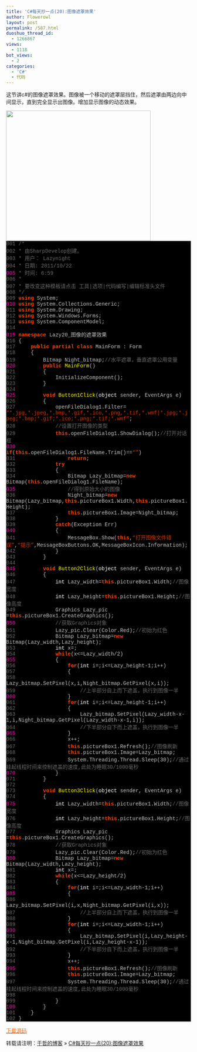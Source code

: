 ```yaml
---
title: 'C#每天抄一点(20):图像遮罩效果'
author: Flowerowl
layout: post
permalink: /587.html
duoshuo_thread_id:
  - 1266867
views:
  - 1118
bot_views:
  - 2
categories:
  - 'C#'
  - 代码
---
```

  
这节讲c#的图像遮罩效果。图像被一个移动的遮罩层挡住，然后遮罩由两边向中间显示，直到完全显示出图像。增加显示图像的动态效果。

<img class="aligncenter size-full wp-image-589" title="Lazynight | 夜阑" src="http://lazynight.me/wp-content/uploads/2011/10/20111022083208.jpg" alt="" width="394" height="355" />

<div class="source" style="font-family: '[object HTMLOptionElement]', Consolas, 'Lucida Console', 'Courier New'; color: #c0c0c0; background-color: #000000;">
  <span style="color: #696969;">001</span> <span style="color: #696969;">/*</span><br /> <span style="color: #696969;">002</span> <span style="color: #696969;"> * 由SharpDevelop创建。</span><br /> <span style="color: #696969;">003</span> <span style="color: #696969;"> * 用户： Lazynight</span><br /> <span style="color: #696969;">004</span> <span style="color: #696969;"> * 日期: 2011/10/22</span><br /> <span style="color: #f810b0;">005</span> <span style="color: #696969;"> * 时间: 6:59</span><br /> <span style="color: #696969;">006</span> <span style="color: #696969;"> * </span><br /> <span style="color: #696969;">007</span> <span style="color: #696969;"> * 要改变这种模板请点击 工具|选项|代码编写|编辑标准头文件</span><br /> <span style="color: #696969;">008</span> <span style="color: #696969;"> */</span><br /> <span style="color: #696969;">009</span> <span style="color: #ff4400; font-weight: bold;">using</span> <span style="color: #c0c0c0;">System</span>;<br /> <span style="color: #f810b0;">010</span> <span style="color: #ff4400; font-weight: bold;">using</span> <span style="color: #c0c0c0;">System.Collections.Generic</span>;<br /> <span style="color: #696969;">011</span> <span style="color: #ff4400; font-weight: bold;">using</span> <span style="color: #c0c0c0;">System.Drawing</span>;<br /> <span style="color: #696969;">012</span> <span style="color: #ff4400; font-weight: bold;">using</span> <span style="color: #c0c0c0;">System.Windows.Forms</span>;<br /> <span style="color: #696969;">013</span> <span style="color: #ff4400; font-weight: bold;">using</span> <span style="color: #c0c0c0;">System.ComponentModel</span>;<br /> <span style="color: #696969;">014</span><br /> <span style="color: #f810b0;">015</span> <span style="color: #ff4400; font-weight: bold;">namespace</span> <span style="color: #c0c0c0;">Lazy20_</span><span style="color: #c0c0c0;">图像的遮罩效果</span><br /> <span style="color: #696969;">016</span> <span style="color: #c0c0c0;">{</span><br /> <span style="color: #696969;">017</span>     <span style="color: #ff4400; font-weight: bold;">public</span> <span style="color: #ff4400; font-weight: bold;">partial</span> <span style="color: #ff4400; font-weight: bold;">class</span> <span style="color: #c0c0c0;">MainForm</span> <span style="color: #c0c0c0;">:</span> <span style="color: #c0c0c0;">Form</span><br /> <span style="color: #696969;">018</span>     <span style="color: #c0c0c0;">{</span><br /> <span style="color: #696969;">019</span>         <span style="color: #c0c0c0;">Bitmap</span> <span style="color: #c0c0c0;">Night_bitmap</span>;<span style="color: #696969;">//水平遮罩，垂直遮罩公用变量</span><br /> <span style="color: #f810b0;">020</span>         <span style="color: #ff4400; font-weight: bold;">public</span> <span style="color: #ffff00;">MainForm</span>()<br /> <span style="color: #696969;">021</span>         <span style="color: #c0c0c0;">{</span><br /> <span style="color: #696969;">022</span>             <span style="color: #c0c0c0;">InitializeComponent</span>();<br /> <span style="color: #696969;">023</span>         <span style="color: #c0c0c0;">}</span><br /> <span style="color: #696969;">024</span><br /> <span style="color: #f810b0;">025</span>         <span style="color: #ff4400; font-weight: bold;">void</span> <span style="color: #ffff00;">Button1Click</span>(<span style="color: #ffffff;">object</span> <span style="color: #c0c0c0;">sender</span><span style="color: #c0c0c0;">,</span> <span style="color: #c0c0c0;">EventArgs</span> <span style="color: #c0c0c0;">e</span>)<br /> <span style="color: #696969;">026</span>         <span style="color: #c0c0c0;">{</span><br /> <span style="color: #696969;">027</span>             <span style="color: #c0c0c0;">openFileDialog1</span><span style="color: #c0c0c0;">.</span><span style="color: #c0c0c0;">Filter</span><span style="color: #c0c0c0;">=</span> <span style="color: #d13800;">&#8220;*.jpg,*.jpeg,*.bmp,*.gif,*.ico,*.png,*.tif,*.wmf|*.jpg;*.jpeg;*.bmp;*.gif;*.ico;*.png;*.tif;*.wmf&#8221;</span>;<br /> <span style="color: #696969;">028</span>             <span style="color: #696969;">//设置打开图像的类型</span><br /> <span style="color: #696969;">029</span>             <span style="color: #ff4400; font-weight: bold;">this</span><span style="color: #c0c0c0;">.</span><span style="color: #c0c0c0;">openFileDialog1</span><span style="color: #c0c0c0;">.</span><span style="color: #c0c0c0;">ShowDialog</span>();<span style="color: #696969;">//打开对话框</span><br /> <span style="color: #f810b0;">030</span>             <span style="color: #ff4400; font-weight: bold;">if</span>(<span style="color: #ff4400; font-weight: bold;">this</span><span style="color: #c0c0c0;">.</span><span style="color: #c0c0c0;">openFileDialog1</span><span style="color: #c0c0c0;">.</span><span style="color: #c0c0c0;">FileName</span><span style="color: #c0c0c0;">.</span><span style="color: #c0c0c0;">Trim</span><span style="color: #c0c0c0;">()==</span><span style="color: #d13800;">&#8220;&#8221;</span>)<br /> <span style="color: #696969;">031</span>                 <span style="color: #ff4400; font-weight: bold;">return</span>;<br /> <span style="color: #696969;">032</span>             <span style="color: #ff4400; font-weight: bold;">try</span><br /> <span style="color: #696969;">033</span>             <span style="color: #c0c0c0;">{</span><br /> <span style="color: #696969;">034</span>                 <span style="color: #c0c0c0;">Bitmap</span> <span style="color: #c0c0c0;">Lazy_bitmap</span><span style="color: #c0c0c0;">=</span><span style="color: #ff4400; font-weight: bold;">new</span> <span style="color: #c0c0c0;">Bitmap</span>(<span style="color: #ff4400; font-weight: bold;">this</span><span style="color: #c0c0c0;">.</span><span style="color: #c0c0c0;">openFileDialog1</span><span style="color: #c0c0c0;">.</span><span style="color: #c0c0c0;">FileName</span>);<br /> <span style="color: #f810b0;">035</span>                 <span style="color: #696969;">//得到原始大小的图像</span><br /> <span style="color: #696969;">036</span>                 <span style="color: #c0c0c0;">Night_bitmap</span><span style="color: #c0c0c0;">=</span><span style="color: #ff4400; font-weight: bold;">new</span> <span style="color: #c0c0c0;">Bitmap</span>(<span style="color: #c0c0c0;">Lazy_bitmap</span><span style="color: #c0c0c0;">,</span><span style="color: #ff4400; font-weight: bold;">this</span><span style="color: #c0c0c0;">.</span><span style="color: #c0c0c0;">pictureBox1</span><span style="color: #c0c0c0;">.</span><span style="color: #c0c0c0;">Width</span><span style="color: #c0c0c0;">,</span><span style="color: #ff4400; font-weight: bold;">this</span><span style="color: #c0c0c0;">.</span><span style="color: #c0c0c0;">pictureBox1</span><span style="color: #c0c0c0;">.</span><span style="color: #c0c0c0;">Height</span>);<br /> <span style="color: #696969;">037</span>                 <span style="color: #ff4400; font-weight: bold;">this</span><span style="color: #c0c0c0;">.</span><span style="color: #c0c0c0;">pictureBox1</span><span style="color: #c0c0c0;">.</span><span style="color: #c0c0c0;">Image</span><span style="color: #c0c0c0;">=</span><span style="color: #c0c0c0;">Night_bitmap</span>;<br /> <span style="color: #696969;">038</span>             <span style="color: #c0c0c0;">}</span><br /> <span style="color: #696969;">039</span>             <span style="color: #ff4400; font-weight: bold;">catch</span>(<span style="color: #c0c0c0;">Exception</span> <span style="color: #c0c0c0;">Err</span>)<br /> <span style="color: #f810b0;">040</span>             <span style="color: #c0c0c0;">{</span><br /> <span style="color: #696969;">041</span>                 <span style="color: #c0c0c0;">MessageBox</span><span style="color: #c0c0c0;">.</span><span style="color: #c0c0c0;">Show</span>(<span style="color: #ff4400; font-weight: bold;">this</span><span style="color: #c0c0c0;">,</span><span style="color: #d13800;">&#8220;打开图像文件错误&#8221;</span><span style="color: #c0c0c0;">,</span><span style="color: #d13800;">&#8220;提示&#8221;</span><span style="color: #c0c0c0;">,</span><span style="color: #c0c0c0;">MessageBoxButtons</span><span style="color: #c0c0c0;">.</span><span style="color: #c0c0c0;">OK</span><span style="color: #c0c0c0;">,</span><span style="color: #c0c0c0;">MessageBoxIcon</span><span style="color: #c0c0c0;">.</span><span style="color: #c0c0c0;">Information</span>);<br /> <span style="color: #696969;">042</span>             <span style="color: #c0c0c0;">}</span><br /> <span style="color: #696969;">043</span>         <span style="color: #c0c0c0;">}</span><br /> <span style="color: #696969;">044</span><br /> <span style="color: #f810b0;">045</span>         <span style="color: #ff4400; font-weight: bold;">void</span> <span style="color: #ffff00;">Button2Click</span>(<span style="color: #ffffff;">object</span> <span style="color: #c0c0c0;">sender</span><span style="color: #c0c0c0;">,</span> <span style="color: #c0c0c0;">EventArgs</span> <span style="color: #c0c0c0;">e</span>)<br /> <span style="color: #696969;">046</span>         <span style="color: #c0c0c0;">{</span><br /> <span style="color: #696969;">047</span>             <span style="color: #ffffff;">int</span> <span style="color: #c0c0c0;">Lazy_width</span><span style="color: #c0c0c0;">=</span><span style="color: #ff4400; font-weight: bold;">this</span><span style="color: #c0c0c0;">.</span><span style="color: #c0c0c0;">pictureBox1</span><span style="color: #c0c0c0;">.</span><span style="color: #c0c0c0;">Width</span>;<span style="color: #696969;">//图像宽度 </span><br /> <span style="color: #696969;">048</span>             <span style="color: #ffffff;">int</span> <span style="color: #c0c0c0;">Lazy_height</span><span style="color: #c0c0c0;">=</span><span style="color: #ff4400; font-weight: bold;">this</span><span style="color: #c0c0c0;">.</span><span style="color: #c0c0c0;">pictureBox1</span><span style="color: #c0c0c0;">.</span><span style="color: #c0c0c0;">Height</span>;<span style="color: #696969;">//图像高度</span><br /> <span style="color: #696969;">049</span>             <span style="color: #c0c0c0;">Graphics</span> <span style="color: #c0c0c0;">Lazy_pic</span> <span style="color: #c0c0c0;">=</span><span style="color: #ff4400; font-weight: bold;">this</span><span style="color: #c0c0c0;">.</span><span style="color: #c0c0c0;">pictureBox1</span><span style="color: #c0c0c0;">.</span><span style="color: #c0c0c0;">CreateGraphics</span>();<br /> <span style="color: #f810b0;">050</span>             <span style="color: #696969;">//获取Graphics对象</span><br /> <span style="color: #696969;">051</span>             <span style="color: #c0c0c0;">Lazy_pic</span><span style="color: #c0c0c0;">.</span><span style="color: #c0c0c0;">Clear</span>(<span style="color: #c0c0c0;">Color</span><span style="color: #c0c0c0;">.</span><span style="color: #c0c0c0;">Red</span>);<span style="color: #696969;">//初始为红色</span><br /> <span style="color: #696969;">052</span>             <span style="color: #c0c0c0;">Bitmap</span> <span style="color: #c0c0c0;">Lazy_bitmap</span><span style="color: #c0c0c0;">=</span><span style="color: #ff4400; font-weight: bold;">new</span> <span style="color: #c0c0c0;">Bitmap</span>(<span style="color: #c0c0c0;">Lazy_width</span><span style="color: #c0c0c0;">,</span><span style="color: #c0c0c0;">Lazy_height</span>);<br /> <span style="color: #696969;">053</span>             <span style="color: #ffffff;">int</span> <span style="color: #c0c0c0;">x</span><span style="color: #c0c0c0;">=</span><span style="color: #c0c0c0;"></span>;<br /> <span style="color: #696969;">054</span>             <span style="color: #ff4400; font-weight: bold;">while</span>(<span style="color: #c0c0c0;">x</span><span style="color: #c0c0c0;"><=</span><span style="color: #c0c0c0;">Lazy_width</span><span style="color: #c0c0c0;">/</span><span style="color: #c0c0c0;">2</span>)<br /> <span style="color: #f810b0;">055</span>             <span style="color: #c0c0c0;">{</span><br /> <span style="color: #696969;">056</span>                 <span style="color: #ff4400; font-weight: bold;">for</span>(<span style="color: #ffffff;">int</span> <span style="color: #c0c0c0;">i</span><span style="color: #c0c0c0;">=</span><span style="color: #c0c0c0;"></span>;<span style="color: #c0c0c0;">i</span><span style="color: #c0c0c0;"><=</span><span style="color: #c0c0c0;">Lazy_height</span><span style="color: #c0c0c0;">-</span><span style="color: #c0c0c0;">1</span>;<span style="color: #c0c0c0;">i</span><span style="color: #c0c0c0;">++)</span><br /> <span style="color: #696969;">057</span>                 <span style="color: #c0c0c0;">{</span><br /> <span style="color: #696969;">058</span>                     <span style="color: #c0c0c0;">Lazy_bitmap</span><span style="color: #c0c0c0;">.</span><span style="color: #c0c0c0;">SetPixel</span>(<span style="color: #c0c0c0;">x</span><span style="color: #c0c0c0;">,</span><span style="color: #c0c0c0;">i</span><span style="color: #c0c0c0;">,</span><span style="color: #c0c0c0;">Night_bitmap</span><span style="color: #c0c0c0;">.</span><span style="color: #c0c0c0;">GetPixel</span>(<span style="color: #c0c0c0;">x</span><span style="color: #c0c0c0;">,</span><span style="color: #c0c0c0;">i</span>));<br /> <span style="color: #696969;">059</span>                     <span style="color: #696969;">//上半部分自上而下遮盖，执行到图像一半</span><br /> <span style="color: #f810b0;">060</span>                 <span style="color: #c0c0c0;">}</span><br /> <span style="color: #696969;">061</span>                 <span style="color: #ff4400; font-weight: bold;">for</span>(<span style="color: #ffffff;">int</span> <span style="color: #c0c0c0;">i</span><span style="color: #c0c0c0;">=</span><span style="color: #c0c0c0;"></span>;<span style="color: #c0c0c0;">i</span><span style="color: #c0c0c0;"><=</span><span style="color: #c0c0c0;">Lazy_height</span><span style="color: #c0c0c0;">-</span><span style="color: #c0c0c0;">1</span>;<span style="color: #c0c0c0;">i</span><span style="color: #c0c0c0;">++)</span><br /> <span style="color: #696969;">062</span>                 <span style="color: #c0c0c0;">{</span><br /> <span style="color: #696969;">063</span>                     <span style="color: #c0c0c0;">Lazy_bitmap</span><span style="color: #c0c0c0;">.</span><span style="color: #c0c0c0;">SetPixel</span>(<span style="color: #c0c0c0;">Lazy_width</span><span style="color: #c0c0c0;">-</span><span style="color: #c0c0c0;">x</span><span style="color: #c0c0c0;">-</span><span style="color: #c0c0c0;">1</span><span style="color: #c0c0c0;">,</span><span style="color: #c0c0c0;">i</span><span style="color: #c0c0c0;">,</span><span style="color: #c0c0c0;">Night_bitmap</span><span style="color: #c0c0c0;">.</span><span style="color: #c0c0c0;">GetPixel</span>(<span style="color: #c0c0c0;">Lazy_width</span><span style="color: #c0c0c0;">-</span><span style="color: #c0c0c0;">x</span><span style="color: #c0c0c0;">-</span><span style="color: #c0c0c0;">1</span><span style="color: #c0c0c0;">,</span><span style="color: #c0c0c0;">i</span>));<br /> <span style="color: #696969;">064</span>                     <span style="color: #696969;">//下半部分自下而上遮盖，执行到图像一半</span><br /> <span style="color: #f810b0;">065</span>                 <span style="color: #c0c0c0;">}</span><br /> <span style="color: #696969;">066</span>                 <span style="color: #c0c0c0;">x</span><span style="color: #c0c0c0;">++;</span><br /> <span style="color: #696969;">067</span>                 <span style="color: #ff4400; font-weight: bold;">this</span><span style="color: #c0c0c0;">.</span><span style="color: #c0c0c0;">pictureBox1</span><span style="color: #c0c0c0;">.</span><span style="color: #c0c0c0;">Refresh</span>();<span style="color: #696969;">//图像刷新</span><br /> <span style="color: #696969;">068</span>                 <span style="color: #ff4400; font-weight: bold;">this</span><span style="color: #c0c0c0;">.</span><span style="color: #c0c0c0;">pictureBox1</span><span style="color: #c0c0c0;">.</span><span style="color: #c0c0c0;">Image</span><span style="color: #c0c0c0;">=</span><span style="color: #c0c0c0;">Lazy_bitmap</span>;<br /> <span style="color: #696969;">069</span>                 <span style="color: #c0c0c0;">System</span><span style="color: #c0c0c0;">.</span><span style="color: #c0c0c0;">Threading</span><span style="color: #c0c0c0;">.</span><span style="color: #c0c0c0;">Thread</span><span style="color: #c0c0c0;">.</span><span style="color: #c0c0c0;">Sleep</span>(<span style="color: #c0c0c0;">30</span>);<span style="color: #696969;">//通过挂起线程时间来控制遮盖的速度,此处为睡眠30/1000毫秒</span><br /> <span style="color: #f810b0;">070</span>             <span style="color: #c0c0c0;">}</span><br /> <span style="color: #696969;">071</span>         <span style="color: #c0c0c0;">}</span><br /> <span style="color: #696969;">072</span><br /> <span style="color: #696969;">073</span>         <span style="color: #ff4400; font-weight: bold;">void</span> <span style="color: #ffff00;">Button3Click</span>(<span style="color: #ffffff;">object</span> <span style="color: #c0c0c0;">sender</span><span style="color: #c0c0c0;">,</span> <span style="color: #c0c0c0;">EventArgs</span> <span style="color: #c0c0c0;">e</span>)<br /> <span style="color: #696969;">074</span>         <span style="color: #c0c0c0;">{</span><br /> <span style="color: #f810b0;">075</span>             <span style="color: #ffffff;">int</span> <span style="color: #c0c0c0;">Lazy_width</span><span style="color: #c0c0c0;">=</span><span style="color: #ff4400; font-weight: bold;">this</span><span style="color: #c0c0c0;">.</span><span style="color: #c0c0c0;">pictureBox1</span><span style="color: #c0c0c0;">.</span><span style="color: #c0c0c0;">Width</span>;<span style="color: #696969;">//图像宽度 </span><br /> <span style="color: #696969;">076</span>             <span style="color: #ffffff;">int</span> <span style="color: #c0c0c0;">Lazy_height</span><span style="color: #c0c0c0;">=</span><span style="color: #ff4400; font-weight: bold;">this</span><span style="color: #c0c0c0;">.</span><span style="color: #c0c0c0;">pictureBox1</span><span style="color: #c0c0c0;">.</span><span style="color: #c0c0c0;">Height</span>;<span style="color: #696969;">//图像高度</span><br /> <span style="color: #696969;">077</span>             <span style="color: #c0c0c0;">Graphics</span> <span style="color: #c0c0c0;">Lazy_pic</span> <span style="color: #c0c0c0;">=</span><span style="color: #ff4400; font-weight: bold;">this</span><span style="color: #c0c0c0;">.</span><span style="color: #c0c0c0;">pictureBox1</span><span style="color: #c0c0c0;">.</span><span style="color: #c0c0c0;">CreateGraphics</span>();<br /> <span style="color: #696969;">078</span>             <span style="color: #696969;">//获取Graphics对象</span><br /> <span style="color: #696969;">079</span>             <span style="color: #c0c0c0;">Lazy_pic</span><span style="color: #c0c0c0;">.</span><span style="color: #c0c0c0;">Clear</span>(<span style="color: #c0c0c0;">Color</span><span style="color: #c0c0c0;">.</span><span style="color: #c0c0c0;">Red</span>);<span style="color: #696969;">//初始为红色</span><br /> <span style="color: #f810b0;">080</span>             <span style="color: #c0c0c0;">Bitmap</span> <span style="color: #c0c0c0;">Lazy_bitmap</span><span style="color: #c0c0c0;">=</span><span style="color: #ff4400; font-weight: bold;">new</span> <span style="color: #c0c0c0;">Bitmap</span>(<span style="color: #c0c0c0;">Lazy_width</span><span style="color: #c0c0c0;">,</span><span style="color: #c0c0c0;">Lazy_height</span>);<br /> <span style="color: #696969;">081</span>             <span style="color: #ffffff;">int</span> <span style="color: #c0c0c0;">x</span><span style="color: #c0c0c0;">=</span><span style="color: #c0c0c0;"></span>;<br /> <span style="color: #696969;">082</span>             <span style="color: #ff4400; font-weight: bold;">while</span>(<span style="color: #c0c0c0;">x</span><span style="color: #c0c0c0;"><=</span><span style="color: #c0c0c0;">Lazy_height</span><span style="color: #c0c0c0;">/</span><span style="color: #c0c0c0;">2</span>)<br /> <span style="color: #696969;">083</span>             <span style="color: #c0c0c0;">{</span><br /> <span style="color: #696969;">084</span>                 <span style="color: #ff4400; font-weight: bold;">for</span>(<span style="color: #ffffff;">int</span> <span style="color: #c0c0c0;">i</span><span style="color: #c0c0c0;">=</span><span style="color: #c0c0c0;"></span>;<span style="color: #c0c0c0;">i</span><span style="color: #c0c0c0;"><=</span><span style="color: #c0c0c0;">Lazy_width</span><span style="color: #c0c0c0;">-</span><span style="color: #c0c0c0;">1</span>;<span style="color: #c0c0c0;">i</span><span style="color: #c0c0c0;">++)</span><br /> <span style="color: #f810b0;">085</span>                 <span style="color: #c0c0c0;">{</span><br /> <span style="color: #696969;">086</span>                     <span style="color: #c0c0c0;">Lazy_bitmap</span><span style="color: #c0c0c0;">.</span><span style="color: #c0c0c0;">SetPixel</span>(<span style="color: #c0c0c0;">i</span><span style="color: #c0c0c0;">,</span><span style="color: #c0c0c0;">x</span><span style="color: #c0c0c0;">,</span><span style="color: #c0c0c0;">Night_bitmap</span><span style="color: #c0c0c0;">.</span><span style="color: #c0c0c0;">GetPixel</span>(<span style="color: #c0c0c0;">i</span><span style="color: #c0c0c0;">,</span><span style="color: #c0c0c0;">x</span>));<br /> <span style="color: #696969;">087</span>                     <span style="color: #696969;">//上半部分自上而下遮盖，执行到图像一半</span><br /> <span style="color: #696969;">088</span>                 <span style="color: #c0c0c0;">}</span><br /> <span style="color: #696969;">089</span>                 <span style="color: #ff4400; font-weight: bold;">for</span>(<span style="color: #ffffff;">int</span> <span style="color: #c0c0c0;">i</span><span style="color: #c0c0c0;">=</span><span style="color: #c0c0c0;"></span>;<span style="color: #c0c0c0;">i</span><span style="color: #c0c0c0;"><=</span><span style="color: #c0c0c0;">Lazy_width</span><span style="color: #c0c0c0;">-</span><span style="color: #c0c0c0;">1</span>;<span style="color: #c0c0c0;">i</span><span style="color: #c0c0c0;">++)</span><br /> <span style="color: #f810b0;">090</span>                 <span style="color: #c0c0c0;">{</span><br /> <span style="color: #696969;">091</span>                     <span style="color: #c0c0c0;">Lazy_bitmap</span><span style="color: #c0c0c0;">.</span><span style="color: #c0c0c0;">SetPixel</span>(<span style="color: #c0c0c0;">i</span><span style="color: #c0c0c0;">,</span><span style="color: #c0c0c0;">Lazy_height</span><span style="color: #c0c0c0;">-</span><span style="color: #c0c0c0;">x</span><span style="color: #c0c0c0;">-</span><span style="color: #c0c0c0;">1</span><span style="color: #c0c0c0;">,</span><span style="color: #c0c0c0;">Night_bitmap</span><span style="color: #c0c0c0;">.</span><span style="color: #c0c0c0;">GetPixel</span>(<span style="color: #c0c0c0;">i</span><span style="color: #c0c0c0;">,</span><span style="color: #c0c0c0;">Lazy_height</span><span style="color: #c0c0c0;">-</span><span style="color: #c0c0c0;">x</span><span style="color: #c0c0c0;">-</span><span style="color: #c0c0c0;">1</span>));<br /> <span style="color: #696969;">092</span>                     <span style="color: #696969;">//下半部分自下而上遮盖，执行到图像一半</span><br /> <span style="color: #696969;">093</span>                 <span style="color: #c0c0c0;">}</span><br /> <span style="color: #696969;">094</span>                 <span style="color: #c0c0c0;">x</span><span style="color: #c0c0c0;">++;</span><br /> <span style="color: #f810b0;">095</span>                 <span style="color: #ff4400; font-weight: bold;">this</span><span style="color: #c0c0c0;">.</span><span style="color: #c0c0c0;">pictureBox1</span><span style="color: #c0c0c0;">.</span><span style="color: #c0c0c0;">Refresh</span>();<span style="color: #696969;">//图像刷新</span><br /> <span style="color: #696969;">096</span>                 <span style="color: #ff4400; font-weight: bold;">this</span><span style="color: #c0c0c0;">.</span><span style="color: #c0c0c0;">pictureBox1</span><span style="color: #c0c0c0;">.</span><span style="color: #c0c0c0;">Image</span><span style="color: #c0c0c0;">=</span><span style="color: #c0c0c0;">Lazy_bitmap</span>;<br /> <span style="color: #696969;">097</span>                 <span style="color: #c0c0c0;">System</span><span style="color: #c0c0c0;">.</span><span style="color: #c0c0c0;">Threading</span><span style="color: #c0c0c0;">.</span><span style="color: #c0c0c0;">Thread</span><span style="color: #c0c0c0;">.</span><span style="color: #c0c0c0;">Sleep</span>(<span style="color: #c0c0c0;">30</span>);<span style="color: #696969;">//通过挂起线程时间来控制遮盖的速度,此处为睡眠30/1000毫秒</span><br /> <span style="color: #696969;">098</span><br /> <span style="color: #696969;">099</span>             <span style="color: #c0c0c0;">}</span><br /> <span style="color: #f810b0;">100</span>         <span style="color: #c0c0c0;">}</span><br /> <span style="color: #696969;">101</span>     <span style="color: #c0c0c0;">}</span><br /> <span style="color: #696969;">102</span> <span style="color: #c0c0c0;">}</span>
</div>

<span style="color: #ff6600;"><a href="http://down.qiannao.com/space/file/flowerowl/-4e0a-4f20-5206-4eab/Lazy20_-56fe-50cf-7684-906e-7f69-6548-679c.rar/.page" target="_blank"><span style="color: #ff6600;">下载源码</span></a></span>

转载请注明：[于哲的博客][1] &raquo; [C#每天抄一点(20):图像遮罩效果][2]

 [1]: http://localhost/wordpress
 [2]: http://localhost/wordpress/587.html